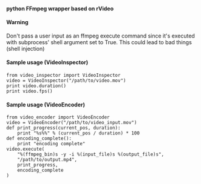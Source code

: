 #### python FFmpeg wrapper based on rVideo


#### Warning

Don't pass a user input as an ffmpeg execute command since it's executed with
subprocess' shell argument set to True. This could lead to bad things (shell injection)


#### Sample usage (VideoInspector)

    from video_inspector import VideoInspector
    video = VideoInspector("/path/to/video.mov")
    print video.duration()
    print video.fps()


#### Sample usage (VideoEncoder)

    from video_encoder import VideoEncoder
    video = VideoEncoder("/path/to/video_input.mov")
    def print_progress(current_pos, duration):
        print "%s%%" % (current_pos / duration) * 100
    def encoding_complete():
        print "encoding complete"
    video.execute(
        "%(ffmpeg_bin)s -y -i %(input_file)s %(output_file)s",
        "/path/to/output.mp4",
        print_progress,
        encoding_complete
    )
